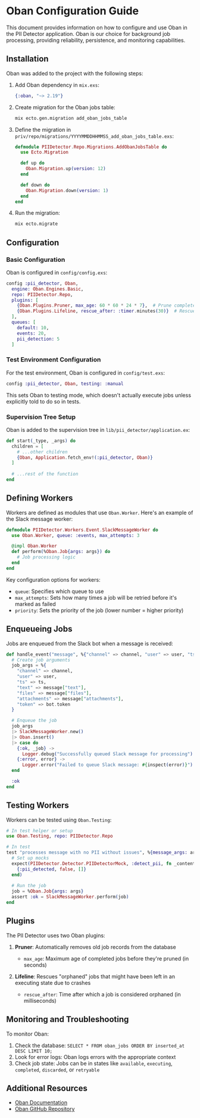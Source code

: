 # Oban Configuration Guide

This document provides information on how to configure and use Oban in the PII Detector application. Oban is our choice for background job processing, providing reliability, persistence, and monitoring capabilities.

## Installation

Oban was added to the project with the following steps:

1. Add Oban dependency in `mix.exs`:
   ```elixir
   {:oban, "~> 2.19"}
   ```

2. Create migration for the Oban jobs table:
   ```bash
   mix ecto.gen.migration add_oban_jobs_table
   ```

3. Define the migration in `priv/repo/migrations/YYYYMMDDHHMMSS_add_oban_jobs_table.exs`:
   ```elixir
   defmodule PIIDetector.Repo.Migrations.AddObanJobsTable do
     use Ecto.Migration

     def up do
       Oban.Migration.up(version: 12)
     end

     def down do
       Oban.Migration.down(version: 1)
     end
   end
   ```

4. Run the migration:
   ```bash
   mix ecto.migrate
   ```

## Configuration

### Basic Configuration

Oban is configured in `config/config.exs`:

```elixir
config :pii_detector, Oban,
  engine: Oban.Engines.Basic,
  repo: PIIDetector.Repo,
  plugins: [
    {Oban.Plugins.Pruner, max_age: 60 * 60 * 24 * 7},  # Prune completed jobs after 7 days
    {Oban.Plugins.Lifeline, rescue_after: :timer.minutes(30)}  # Rescue orphaned jobs after 30 minutes
  ],
  queues: [
    default: 10,
    events: 20,
    pii_detection: 5
  ]
```

### Test Environment Configuration

For the test environment, Oban is configured in `config/test.exs`:

```elixir
config :pii_detector, Oban, testing: :manual
```

This sets Oban to testing mode, which doesn't actually execute jobs unless explicitly told to do so in tests.

### Supervision Tree Setup

Oban is added to the supervision tree in `lib/pii_detector/application.ex`:

```elixir
def start(_type, _args) do
  children = [
    # ...other children
    {Oban, Application.fetch_env!(:pii_detector, Oban)}
  ]
  
  # ...rest of the function
end
```

## Defining Workers

Workers are defined as modules that use `Oban.Worker`. Here's an example of the Slack message worker:

```elixir
defmodule PIIDetector.Workers.Event.SlackMessageWorker do
  use Oban.Worker, queue: :events, max_attempts: 3

  @impl Oban.Worker
  def perform(%Oban.Job{args: args}) do
    # Job processing logic
  end
end
```

Key configuration options for workers:
- `queue`: Specifies which queue to use
- `max_attempts`: Sets how many times a job will be retried before it's marked as failed
- `priority`: Sets the priority of the job (lower number = higher priority)

## Enqueueing Jobs

Jobs are enqueued from the Slack bot when a message is received:

```elixir
def handle_event("message", %{"channel" => channel, "user" => user, "ts" => ts} = message, bot) do
  # Create job arguments
  job_args = %{
    "channel" => channel,
    "user" => user,
    "ts" => ts,
    "text" => message["text"],
    "files" => message["files"],
    "attachments" => message["attachments"],
    "token" => bot.token
  }

  # Enqueue the job
  job_args
  |> SlackMessageWorker.new()
  |> Oban.insert()
  |> case do
    {:ok, _job} -> 
      Logger.debug("Successfully queued Slack message for processing")
    {:error, error} ->
      Logger.error("Failed to queue Slack message: #{inspect(error)}")
  end

  :ok
end
```

## Testing Workers

Workers can be tested using `Oban.Testing`:

```elixir
# In test helper or setup
use Oban.Testing, repo: PIIDetector.Repo

# In test
test "processes message with no PII without issues", %{message_args: args} do
  # Set up mocks
  expect(PIIDetector.Detector.PIIDetectorMock, :detect_pii, fn _content ->
    {:pii_detected, false, []}
  end)
  
  # Run the job
  job = %Oban.Job{args: args}
  assert :ok = SlackMessageWorker.perform(job)
end
```

## Plugins

The PII Detector uses two Oban plugins:

1. **Pruner**: Automatically removes old job records from the database
   - `max_age`: Maximum age of completed jobs before they're pruned (in seconds)

2. **Lifeline**: Rescues "orphaned" jobs that might have been left in an executing state due to crashes
   - `rescue_after`: Time after which a job is considered orphaned (in milliseconds)

## Monitoring and Troubleshooting

To monitor Oban:

1. Check the database: `SELECT * FROM oban_jobs ORDER BY inserted_at DESC LIMIT 10;`
2. Look for error logs: Oban logs errors with the appropriate context
3. Check job state: Jobs can be in states like `available`, `executing`, `completed`, `discarded`, or `retryable`

## Additional Resources

- [Oban Documentation](https://hexdocs.pm/oban/)
- [Oban GitHub Repository](https://github.com/sorentwo/oban) 